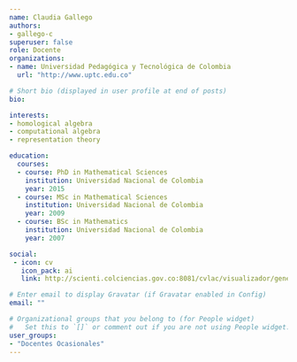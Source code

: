 ```yaml
---
name: Claudia Gallego
authors:
- gallego-c
superuser: false
role: Docente
organizations:
- name: Universidad Pedagógica y Tecnológica de Colombia
  url: "http://www.uptc.edu.co"

# Short bio (displayed in user profile at end of posts)
bio: 

interests:
- homological algebra
- computational algebra
- representation theory

education:
  courses:
  - course: PhD in Mathematical Sciences
    institution: Universidad Nacional de Colombia
    year: 2015
  - course: MSc in Mathematical Sciences
    institution: Universidad Nacional de Colombia
    year: 2009
  - course: BSc in Mathematics
    institution: Universidad Nacional de Colombia
    year: 2007

social:
 - icon: cv
   icon_pack: ai
   link: http://scienti.colciencias.gov.co:8081/cvlac/visualizador/generarCurriculoCv.do?cod_rh=0001269020

# Enter email to display Gravatar (if Gravatar enabled in Config)
email: ""

# Organizational groups that you belong to (for People widget)
#   Set this to `[]` or comment out if you are not using People widget.
user_groups:
- "Docentes Ocasionales"
---
```

